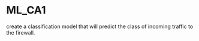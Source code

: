 # ML_CA1
create a classification model that will predict the class of incoming traffic to the firewall. 
